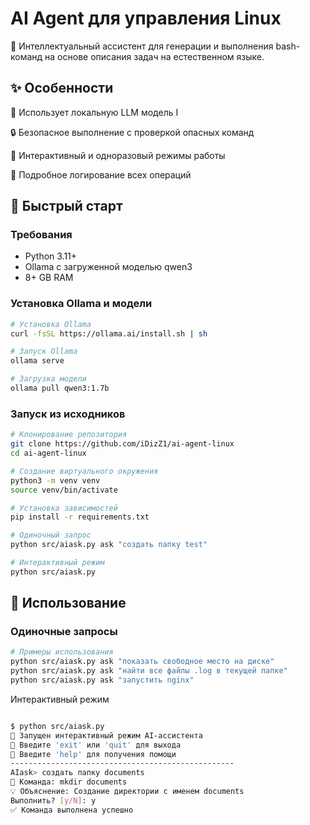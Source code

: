 # AI Agent для управления Linux
🤖 Интеллектуальный ассистент для генерации и выполнения bash-команд на основе описания задач на естественном языке.

## ✨ Особенности

🧠 Использует локальную LLM модель I

🔒 Безопасное выполнение с проверкой опасных команд

💬 Интерактивный и одноразовый режимы работы

📝 Подробное логирование всех операций

## 🚀 Быстрый старт

### Требования
- Python 3.11+
- Ollama с загруженной моделью qwen3
- 8+ GB RAM

### Установка Ollama и модели
```bash
# Установка Ollama
curl -fsSL https://ollama.ai/install.sh | sh

# Запуск Ollama
ollama serve

# Загрузка модели
ollama pull qwen3:1.7b
```

### Запуск из исходников
```bash
# Клонирование репозитория
git clone https://github.com/iDizZ1/ai-agent-linux
cd ai-agent-linux

# Создание виртуального окружения
python3 -m venv venv
source venv/bin/activate

# Установка зависимостей
pip install -r requirements.txt

# Одиночный запрос
python src/aiask.py ask "создать папку test"

# Интерактивный режим
python src/aiask.py
```

## 📖 Использование

### Одиночные запросы

```bash
# Примеры использования
python src/aiask.py ask "показать свободное место на диске"
python src/aiask.py ask "найти все файлы .log в текущей папке"
python src/aiask.py ask "запустить nginx"
```
Интерактивный режим
```bash

$ python src/aiask.py
🤖 Запущен интерактивный режим AI-ассистента
💬 Введите 'exit' или 'quit' для выхода
📝 Введите 'help' для получения помощи
--------------------------------------------------
AIask> создать папку documents
🤖 Команда: mkdir documents
💡 Объяснение: Создание директории с именем documents
Выполнить? [y/N]: y
✅ Команда выполнена успешно
```


